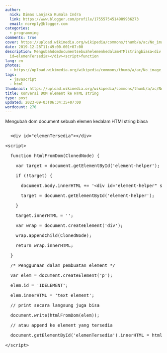 ```yaml
---
author:
  nick: Dimas Lanjaka Kumala Indra
  link: https://www.blogger.com/profile/17555754514989936273
  email: noreply@blogger.com
categories:
  - programming
comments: true
cover: https://upload.wikimedia.org/wikipedia/commons/thumb/a/ac/No_image_available.svg/2048px-No_image_available.svg.png
date: 2019-12-28T11:49:00.001+07:00
description: MengubahdomdocumentsebuahelemenkedalamHTMlstringbiasa<div
  id=elemenTersedia></div><script>function
lang: en
photos:
  - https://upload.wikimedia.org/wikipedia/commons/thumb/a/ac/No_image_available.svg/2048px-No_image_available.svg.png
tags:
  - javascript
  - html
thumbnail: https://upload.wikimedia.org/wikipedia/commons/thumb/a/ac/No_image_available.svg/2048px-No_image_available.svg.png
title: Konversi DOM element ke HTML string
type: post
updated: 2023-09-03T06:34:35+07:00
wordcount: 276
---
```


<div>
   <div>Mengubah&nbsp;dom&nbsp;document&nbsp;sebuah&nbsp;elemen&nbsp;kedalam&nbsp;HTMl&nbsp;string&nbsp;biasa
   </div>
   <pre><br>  &lt;div id="elemenTersedia"&gt;&lt;/div&gt;
<br>&lt;script&gt;
<br>  function htmlFromDom(ClonedNode) {
<br>    var target = document.getElementById('element-helper');
<br>    if (!target) {
<br>      document.body.innerHTML += '&lt;div id="element-helper" style="display:none"&gt;&lt;/div&gt;';
<br>      target = document.getElementById('element-helper');
<br>    }
<br>    target.innerHTML = '';
<br>    var wrap = document.createElement('div');
<br>    wrap.appendChild(ClonedNode);
<br>    return wrap.innerHTML;
<br>  }
<br>  /* Penggunaan dalam pembuatan element */
<br>  var elem = document.createElement('p');
<br>  elem.id = 'IDELEMENT';
<br>  elem.innerHTML = 'text element';
<br>  // print secara langsung juga bisa
<br>  document.write(htmlFromDom(elem));
<br>  // atau append ke element yang tersedia
<br>  document.getElementById('elemenTersedia').innerHTML = htmlFromDom(elem);
<br>&lt;/script&gt;
<br>  </pre>
 </div>
